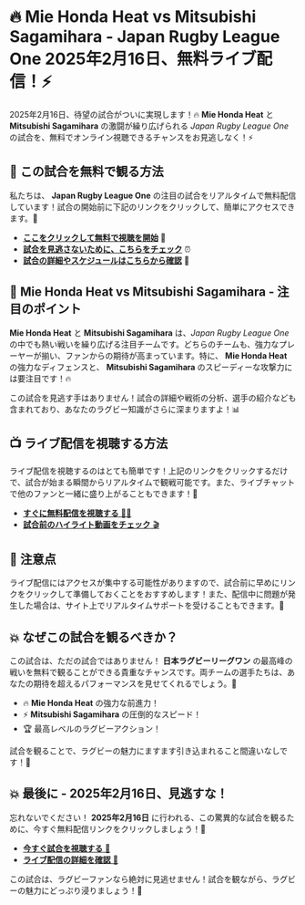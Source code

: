 # 🔥 Mie Honda Heat vs Mitsubishi Sagamihara - Japan Rugby League One 2025年2月16日、無料ライブ配信！⚡

2025年2月16日、待望の試合がついに実現します！🔥 **Mie Honda Heat** と **Mitsubishi Sagamihara** の激闘が繰り広げられる _Japan Rugby League One_ の試合を、無料でオンライン視聴できるチャンスをお見逃しなく！⚡

## 🌟 この試合を無料で観る方法

私たちは、 **Japan Rugby League One** の注目の試合をリアルタイムで無料配信しています！試合の開始前に下記のリンクをクリックして、簡単にアクセスできます。🏉

- [**ここをクリックして無料で視聴を開始**](https://tinyurl.com/livestreamfreeo?st=Mie+Honda+Heat+vs+Mitsubishi+Sagamihara&si=ghc) 📱
- [**試合を見逃さないために、こちらをチェック**](https://tinyurl.com/livestreamfreeo?st=Mie+Honda+Heat+vs+Mitsubishi+Sagamihara&si=ghc) ⏰
- [**試合の詳細やスケジュールはこちらから確認**](https://tinyurl.com/livestreamfreeo?st=Mie+Honda+Heat+vs+Mitsubishi+Sagamihara&si=ghc) 📅

## 🏉 Mie Honda Heat vs Mitsubishi Sagamihara - 注目のポイント

**Mie Honda Heat** と **Mitsubishi Sagamihara** は、_Japan Rugby League One_ の中でも熱い戦いを繰り広げる注目チームです。どちらのチームも、強力なプレーヤーが揃い、ファンからの期待が高まっています。特に、 **Mie Honda Heat** の強力なディフェンスと、 **Mitsubishi Sagamihara** のスピーディーな攻撃力には要注目です！🔥

この試合を見逃す手はありません！試合の詳細や戦術の分析、選手の紹介なども含まれており、あなたのラグビー知識がさらに深まりますよ！📊

## 📺 ライブ配信を視聴する方法

ライブ配信を視聴するのはとても簡単です！上記のリンクをクリックするだけで、試合が始まる瞬間からリアルタイムで観戦可能です。また、ライブチャットで他のファンと一緒に盛り上がることもできます！🎉

- [**すぐに無料配信を視聴する** 🏃‍♂️](https://tinyurl.com/livestreamfreeo?st=Mie+Honda+Heat+vs+Mitsubishi+Sagamihara&si=ghc)
- [**試合前のハイライト動画をチェック** 🎬](https://tinyurl.com/livestreamfreeo?st=Mie+Honda+Heat+vs+Mitsubishi+Sagamihara&si=ghc)

## 🚨 注意点

ライブ配信にはアクセスが集中する可能性がありますので、試合前に早めにリンクをクリックして準備しておくことをおすすめします！また、配信中に問題が発生した場合は、サイト上でリアルタイムサポートを受けることもできます。💬

## 💥 なぜこの試合を観るべきか？

この試合は、ただの試合ではありません！ **日本ラグビーリーグワン** の最高峰の戦いを無料で観ることができる貴重なチャンスです。両チームの選手たちは、あなたの期待を超えるパフォーマンスを見せてくれるでしょう。🎯

- 🔥 **Mie Honda Heat** の強力な前進力！
- ⚡ **Mitsubishi Sagamihara** の圧倒的なスピード！
- 🏆 最高レベルのラグビーアクション！

試合を観ることで、ラグビーの魅力にますます引き込まれること間違いなしです！🎉

## 💥 最後に - 2025年2月16日、見逃すな！

忘れないでください！ **2025年2月16日** に行われる、この驚異的な試合を観るために、今すぐ無料配信リンクをクリックしましょう！📅

- [**今すぐ試合を視聴する** 🎥](https://tinyurl.com/livestreamfreeo?st=Mie+Honda+Heat+vs+Mitsubishi+Sagamihara&si=ghc)
- [**ライブ配信の詳細を確認** 📡](https://tinyurl.com/livestreamfreeo?st=Mie+Honda+Heat+vs+Mitsubishi+Sagamihara&si=ghc)

この試合は、ラグビーファンなら絶対に見逃せません！試合を観ながら、ラグビーの魅力にどっぷり浸りましょう！🎉
